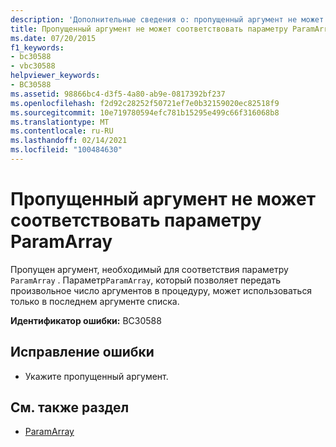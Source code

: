 ```yaml
---
description: 'Дополнительные сведения о: пропущенный аргумент не может соответствовать параметру ParamArray'
title: Пропущенный аргумент не может соответствовать параметру ParamArray
ms.date: 07/20/2015
f1_keywords:
- bc30588
- vbc30588
helpviewer_keywords:
- BC30588
ms.assetid: 98866bc4-d3f5-4a80-ab9e-0817392bf237
ms.openlocfilehash: f2d92c28252f50721ef7e0b32159020ec82518f9
ms.sourcegitcommit: 10e719780594efc781b15295e499c66f316068b8
ms.translationtype: MT
ms.contentlocale: ru-RU
ms.lasthandoff: 02/14/2021
ms.locfileid: "100484630"
---
```

# <a name="omitted-argument-cannot-match-a-paramarray-parameter"></a>Пропущенный аргумент не может соответствовать параметру ParamArray

Пропущен аргумент, необходимый для соответствия параметру `ParamArray` . Параметр`ParamArray`, который позволяет передать произвольное число аргументов в процедуру, может использоваться только в последнем аргументе списка.  
  
 **Идентификатор ошибки:** BC30588  
  
## <a name="to-correct-this-error"></a>Исправление ошибки  
  
- Укажите пропущенный аргумент.  
  
## <a name="see-also"></a>См. также раздел

- [ParamArray](../language-reference/modifiers/paramarray.md)
